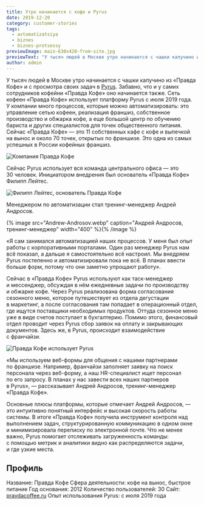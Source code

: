 ```yaml
---
title: Утро начинается с кофе и Pyrus
date: 2019-12-20
category: customer-stories
tags:
  - avtomatizatsiya
  - biznes
  - biznes-protsessy
previewImage: main-630x420-from-site.jpg
previewText: "У тысяч людей в Москве утро начинается с чашки капучино из «Правда Кофе» и с просмотра своих задач в Pyrus. Забавно, что и у самих сотрудников кофейни «Правда Кофе» оно начинается также. Сеть кофеен «Правда Кофе» использует платформу Pyrus с июля 2019 года. У компании много процессов, которые можно автоматизировать: это управление сетью кофеен, реализация франшиз, собственное производство и обжарка кофе, а еще большой центр по обучению бариста и других специалистов для точек общественного питания. Сейчас «Правда Кофе» — это 11 собственных кафе с кофе и выпечкой на вынос и около 70 точек, открытых по франшизе. Это одна из самых успешных в России кофейных франшиз."
author: admin
---
```

У тысяч людей в Москве утро начинается с чашки капучино из «Правда Кофе» и с просмотра своих задач в [Pyrus](https://pyrus.com/ru). Забавно, что и у самих сотрудников кофейни «Правда Кофе» оно начинается также. Сеть кофеен «Правда Кофе» использует платформу Pyrus с июля 2019 года. У компании много процессов, которые можно автоматизировать: это управление сетью кофеен, реализация франшиз, собственное производство и обжарка кофе, а еще большой центр по обучению бариста и других специалистов для точек общественного питания. Сейчас «Правда Кофе» — это 11 собственных кафе с кофе и выпечкой на вынос и около 70 точек, открытых по франшизе. Это одна из самых успешных в России кофейных франшиз.

![Компания Правда Кофе](promo.webp)

Сейчас Pyrus использует вся команда центрального офиса — это 30 человек. Инициатором внедрения был основатель «Правда Кофе» Филипп Лейтес.

![Филипп Лейтес, основатель Правда Кофе](Filipp-Leytes.webp)

Менеджером по автоматизации стал тренинг-менеджер Андрей Андросов.

{% image src="Andrew-Androsov.webp" caption="Андрей Андросов, тренинг-менеджер" width="400" %}{% /image %}

«Я сам занимался автоматизацией наших процессов. У меня был опыт работы с корпоративными порталами. Один раз менеджер Pyrus нам всё показал, а дальше я самостоятельно всё настроил. Мы внедряем Pyrus постепенно и автоматизировали пока не всё. В планах ввести больше форм, потому что они заметно упрощают работу».

Сейчас в «Правда Кофе» Pyrus используют как таск-менеджер и мессенджер, обсуждая в нём ежедневные задачи по производству и обжарке кофе. Через Pyrus реализована форма согласования сезонного меню, которое путешествует из отдела дегустации в маркетинг, а после согласования там попадает в операционный отдел, где ищутся поставщики необходимых продуктов. Оттуда сезонное меню уже в виде счетов поступает в бухгалтерию. Помимо этого, финансовый отдел проводит через Pyrus сбор заявок на оплату и закрывающих документов. Здесь же, в Pyrus, происходит взаимодействие с франчайзи.

![Правда Кофе использует Pyrus](IMG_20191219_194047_173-1024x1013.webp)

«Мы используем веб-формы для общения с нашими партнерами по франшизе. Например, франчайзи заполняет заявку на поиск персонала через веб-форму, а наш HR-специалист ищет персонал по его запросу. В планах у нас завести всех наших партнеров в Pyrus», — рассказывает Андрей Андросов, тренинг-менеджер «Правда Кофе».

Основные плюсы платформы, которые отмечает Андрей Андросов, — это интуитивно понятный интерфейс и высокая скорость работы системы. В итоге «Правда Кофе» получила инструмент контроля над выполнением задач, структурированную коммуникацию в одном окне и минимизировала переписку по электронной почте. Что не менее важно, Pyrus помогает отслеживать загруженность команды: с помощью метрик и аналитики видно как распределяются задачи, и где узкие места.

## Профиль

Название: Правда Кофе Сфера деятельности: кофе на вынос, быстрое питание Год основания: 2012 Количество пользователей: 30 Сайт: [pravdacoffee.ru](https://pravdacoffee.ru) Опыт использования Pyrus: с июля 2019 года